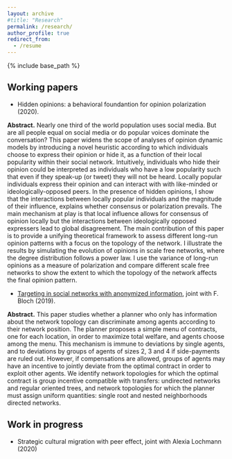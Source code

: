 ```yaml
---
layout: archive
#title: "Research"
permalink: /research/
author_profile: true
redirect_from:
  - /resume
---
```


{% include base_path %}

Working papers
---
* Hidden opinions: a behavioral foundantion for opinion polarization (2020).

**Abstract.** Nearly one third of the world population uses social media. But are all people equal on social media or do popular voices dominate the conversation? This paper widens the scope of analyses of opinion dynamic models by introducing a novel heuristic according to which individuals choose to express their opinion or hide it, as a function of their local popularity within their social network. Intuitively, individuals who hide their opinion could be interpreted as individuals who have a low popularity such that even if they speak-up (or tweet) they will not be heard. Locally popular individuals express their opinion and can interact with with like-minded or ideologically-opposed peers. In the presence of hidden opinions, I show that the interactions between locally popular individuals and the magnitude of their influence, explains whether consensus or polarization prevails. The main mechanism at play is that local influence allows for consensus of opinion locally but the interactions between ideologically opposed expressers lead to global disagreement. The main contribution of this paper is to provide a unifying theoretical framework to assess different long-run opinion patterns with a focus on the topology of the network. I illustrate the results by simulating the evolution of opinions in scale free networks, where the degree distribution follows a power law. I use the variance of long-run opinions as a measure of polarization and compare different scale free networks to show the extent to which the topology of the network affects the final opinion pattern.

* [Targeting in social networks with anonymized information](https://arxiv.org/abs/2001.03122), joint with F. Bloch (2019).

**Abstract.** This paper studies whether a planner who only has information about the network topology can discriminate among agents according to their network position. The planner proposes a simple menu of contracts, one for each location, in order to maximize total welfare, and agents choose among the menu. This mechanism is immune to deviations by single agents, and to deviations by groups of agents of sizes 2, 3 and 4 if side-payments are ruled out. However, if compensations are allowed, groups of agents may have an incentive to jointly deviate from the optimal contract in order to exploit other agents. We identify network topologies for which the optimal contract is group incentive compatible with transfers: undirected networks and regular oriented trees, and network topologies for which the planner must assign uniform quantities: single root and nested neighborhoods directed networks.


Work in progress 
---

* Strategic cultural migration with peer effect, joint with Alexia Lochmann (2020)
  
  
